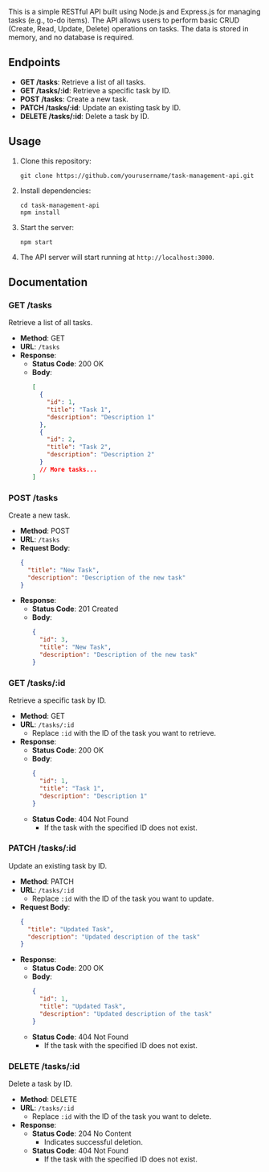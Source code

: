 This is a simple RESTful API built using Node.js and Express.js for managing tasks (e.g., to-do items). The API allows users to perform basic CRUD (Create, Read, Update, Delete) operations on tasks. The data is stored in memory, and no database is required.

## Endpoints

- **GET /tasks**: Retrieve a list of all tasks.
- **GET /tasks/:id**: Retrieve a specific task by ID.
- **POST /tasks**: Create a new task.
- **PATCH /tasks/:id**: Update an existing task by ID.
- **DELETE /tasks/:id**: Delete a task by ID.

## Usage

1. Clone this repository:
   ```
   git clone https://github.com/yourusername/task-management-api.git
   ```

2. Install dependencies:
   ```
   cd task-management-api
   npm install
   ```

3. Start the server:
   ```
   npm start
   ```

4. The API server will start running at `http://localhost:3000`.

## Documentation

### GET /tasks

Retrieve a list of all tasks.

- **Method**: GET
- **URL**: `/tasks`
- **Response**:
  - **Status Code**: 200 OK
  - **Body**:
    ```json
    [
      {
        "id": 1,
        "title": "Task 1",
        "description": "Description 1"
      },
      {
        "id": 2,
        "title": "Task 2",
        "description": "Description 2"
      }
      // More tasks...
    ]
    ```

### POST /tasks

Create a new task.

- **Method**: POST
- **URL**: `/tasks`
- **Request Body**:
  ```json
  {
    "title": "New Task",
    "description": "Description of the new task"
  }
  ```
- **Response**:
  - **Status Code**: 201 Created
  - **Body**:
    ```json
    {
      "id": 3,
      "title": "New Task",
      "description": "Description of the new task"
    }
    ```

### GET /tasks/:id

Retrieve a specific task by ID.

- **Method**: GET
- **URL**: `/tasks/:id`
  - Replace `:id` with the ID of the task you want to retrieve.
- **Response**:
  - **Status Code**: 200 OK
  - **Body**:
    ```json
    {
      "id": 1,
      "title": "Task 1",
      "description": "Description 1"
    }
    ```
  - **Status Code**: 404 Not Found
    - If the task with the specified ID does not exist.

### PATCH /tasks/:id

Update an existing task by ID.

- **Method**: PATCH
- **URL**: `/tasks/:id`
  - Replace `:id` with the ID of the task you want to update.
- **Request Body**:
  ```json
  {
    "title": "Updated Task",
    "description": "Updated description of the task"
  }
  ```
- **Response**:
  - **Status Code**: 200 OK
  - **Body**:
    ```json
    {
      "id": 1,
      "title": "Updated Task",
      "description": "Updated description of the task"
    }
    ```
  - **Status Code**: 404 Not Found
    - If the task with the specified ID does not exist.

### DELETE /tasks/:id

Delete a task by ID.

- **Method**: DELETE
- **URL**: `/tasks/:id`
  - Replace `:id` with the ID of the task you want to delete.
- **Response**:
  - **Status Code**: 204 No Content
    - Indicates successful deletion.
  - **Status Code**: 404 Not Found
    - If the task with the specified ID does not exist.
